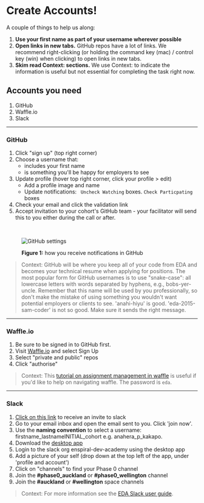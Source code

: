 # Create Accounts!

A couple of things to help us along:

1. **Use your first name as part of your username wherever possible**
2. **Open links in new tabs.** GitHub repos have a lot of links. We recommend right-clicking (or holding the command key (mac) / control key (win) when clicking) to open links in new tabs.
3. **Skim read Context: sections.** We use Context: to indicate the information is useful but not essential for completing the task right now.

## Accounts you need

1. GitHub
2. Waffle.io
3. Slack


---

### GitHub

1. Click "sign up" (top right corner)
2. Choose a username that:
    * includes your first name
    * is something you'll be happy for employers to see
3. Update profile (hover top right corner, click your profile > edit)
    * Add a profile image and name
    * Update notifications: ` Uncheck Watching` boxes. `Check Particpating` boxes
4. Check your email and click the validation link
5. Accept invitation to your cohort's GitHub team - your facilitator will send this to you either during the call or after.

<br>

<figure>
  <img src="../images/github-settings.png" alt="GitHub settings"><br>
  <figcaption>
    <p><strong>Figure 1:</strong> how you receive notifications in GitHub</p>
  </figcaption>
</figure>

> Context: GitHub will be where you keep all of your code from EDA and becomes your technical resume when applying for positions. The most popular form for GitHub usernames is to use "snake-case": all lowercase letters with words separated by hyphens, e.g., bobs-yer-uncle. Remember that this name will be used by you professionally, so don't make the mistake of  using something you wouldn't want potential employers or clients to see. 'anahi-hiyu' is good. 'eda-2015-sam-coder' is not so good. Make sure it sends the right message.
---

### Waffle.io
1. Be sure to be signed in to GitHub first.  
2. Visit [Waffle.io](https://waffle.io/) and select Sign Up
3. Select "private and public" repos
3. Click "authorise"

> Context: This [tutorial on assignment management in waffle](https://vimeo.com/147405661) is useful if you'd like to help on navigating waffle. The password is `eda`.

---

### Slack
1. [Click on this link](https://edaslackinvite.herokuapp.com/) to receive an invite to slack
2. Go to your email inbox and open the email sent to you. Click 'join now'.
3. Use the **naming convention** to select a username: firstname_lastnameINITIAL_cohort e.g. anahera_p_kakapo.
4. Download the [desktop app](https://slack.com/app)
5. Login to the slack org enspiral-dev-academy using the desktop app
5. Add a picture of your self (drop down at the top left of the app, under \'profile and account\')
6. Click on "channels" to find your Phase 0 channel
7. Join the **#phase0_auckland** or **#phase0_wellington** channel
8. Join the **#auckland** or **#wellington** space channels

>Context: For more information see the [EDA Slack user guide](/tools/slack/README.md).
